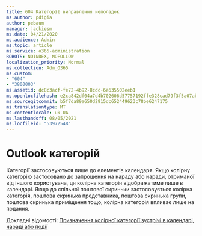 ```yaml
---
title: 604 Категорії виправлення неполадок
ms.author: pdigia
author: pebaum
manager: jackiesm
ms.date: 04/21/2020
ms.audience: Admin
ms.topic: article
ms.service: o365-administration
ROBOTS: NOINDEX, NOFOLLOW
localization_priority: Normal
ms.collection: Adm_O365
ms.custom:
- "604"
- "3800003"
ms.assetid: dc8c3acf-fe72-4b92-8cdc-6a635502eeb1
ms.openlocfilehash: e2ca842df04a7d4b702606d57757192ffe328cad79f3f5a07abc450f8ff92288
ms.sourcegitcommit: b5f7da89a650d2915dc652449623c78be6247175
ms.translationtype: MT
ms.contentlocale: uk-UA
ms.lasthandoff: 08/05/2021
ms.locfileid: "53972548"
---
```

# <a name="outlook-categories"></a>Outlook категорій

Категорії застосовуються лише до елементів календаря. Якщо колірну категорію застосовано до запрошення на нараду або наради, отриманої від іншого користувача, ця колірна категорія відображатиме лише в календарі.  Якщо до спільної поштової скриньки застосовується колірна категорія, поштова скринька представника, поштова скринька групи, поштова скринька приміщення тощо, колірна категорія впливає лише на подання.

Докладні відомості: [Призначення колірної категорії зустрічі в календарі, нараді або події](https://support.microsoft.com/office/750596d9-707d-4412-8c0e-7fdc0fc52527)

